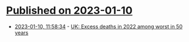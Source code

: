 # [Published on 2023-01-10](index.md)

* [2023-01-10, 11:58:34](https://news.ycombinator.com/item?id=34323469) - [UK: Excess deaths in 2022 among worst in 50 years](https://www.bbc.co.uk/news/health-64209221)

